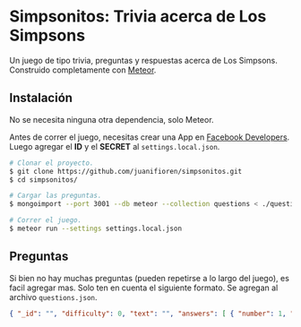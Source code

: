 # Simpsonitos: Trivia acerca de Los Simpsons

Un juego de tipo trivia, preguntas y respuestas acerca de Los Simpsons. Construido completamente con [Meteor](http://meteor.com/).

## Instalación

No se necesita ninguna otra dependencia, solo Meteor.

Antes de correr el juego, necesitas crear una App en [Facebook Developers](https://developers.facebook.com/apps/). Luego agregar el **ID** y el **SECRET** al `settings.local.json`.

```bash
# Clonar el proyecto.
$ git clone https://github.com/juanifioren/simpsonitos.git
$ cd simpsonitos/

# Cargar las preguntas.
$ mongoimport --port 3001 --db meteor --collection questions < ./questions.json

# Correr el juego.
$ meteor run --settings settings.local.json
```

## Preguntas

Si bien no hay muchas preguntas (pueden repetirse a lo largo del juego), es facil agregar mas. Solo ten en cuenta el siguiente formato. Se agregan al archivo `questions.json`.

```json
{ "_id": "", "difficulty": 0, "text": "", "answers": [ { "number": 1, "text": "" }, { "number": 2, "text": "" }, { "number": 3, "text": "" }, { "number": 4, "text": "" } ], "correctAnswer": 1 }

```